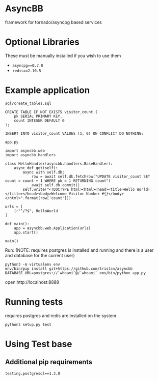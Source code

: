 # AsyncBB

framework for tornado/asyncpg based services

# Optional Libraries

These must be manually installed if you wish to use them

* `asyncpg==0.7.0`
* `redis==2.10.5`

# Example application

`sql/create_tables.sql`
```
CREATE TABLE IF NOT EXISTS visitor_count (
    pk SERIAL PRIMARY KEY,
    count INTEGER DEFAULT 0
);

INSERT INTO visitor_count VALUES (1, 0) ON CONFLICT DO NOTHING;
```

`app.py`
```
import asyncbb.web
import asyncbb.handlers

class HelloHandler(asyncbb.handlers.BaseHandler):
    async def get(self):
        async with self.db:
            row = await self.db.fetchrow("UPDATE visitor_count SET count = count + 1 WHERE pk = 1 RETURNING count")
            await self.db.commit()
        self.write("<!DOCTYPE html><html><head><title>Hello World!</title></head><body>Welcome Visitor Number #{}</body></html>".format(row['count']))

urls = [
    (r"^/?$", HelloWorld
]

def main():
    app = asyncbb.web.Application(urls)
    app.start()

main()
```

Run: (NOTE: requires postgres is installed and running and there is a user and database for the current user)
```
python3 -m virtualenv env
env/bin/pip install git+https://github.com/tristan/asyncbb
DATABASE_URL=postgres://`whoami`@/`whoami` env/bin/python app.py
```

open http://localhost:8888

# Running tests

requires postgres and redis are installed on the system

```
python3 setup.py test
```

# Using Test base

## Additional pip requirements

```
testing.postgresql==1.3.0
```
